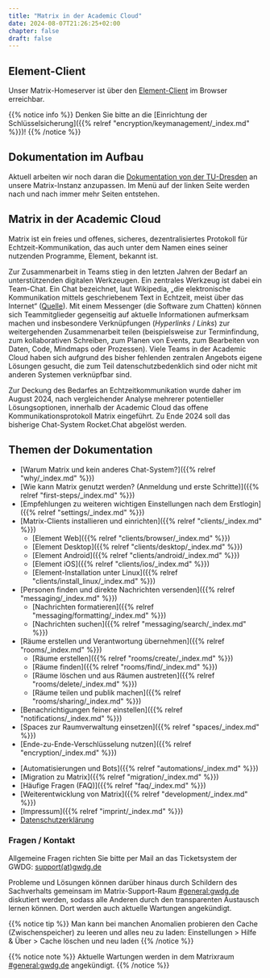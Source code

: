 ```yaml
---
title: "Matrix in der Academic Cloud"
date: 2024-08-07T21:26:25+02:00
chapter: false
draft: false
---
```


<!--## Wartungsarbeiten am Montag den 06.11.23 ab 20:30 Uhr

Am Montag den 06.11.23 ab 20:30 Uhr finden Wartungsarbeiten statt - Matrix wird voraussichtlich für einige Stunden nicht erreichbar sein.-->

## Element-Client

Unser Matrix-Homeserver ist über den [Element-Client](https://chat.academiccloud.de/) im Browser erreichbar.


{{% notice info %}}
Denken Sie bitte an die [Einrichtung der Schlüsselsicherung]({{% relref "encryption/keymanagement/_index.md" %}})!
{{% /notice %}}

## Dokumentation im Aufbau
Aktuell arbeiten wir noch daran die [Dokumentation von der TU-Dresden](https://doc.matrix.tu-dresden.de/) an unsere Matrix-Instanz anzupassen. Im Menü auf der linken Seite werden nach und nach immer mehr Seiten entstehen.

## Matrix in der Academic Cloud
Matrix ist ein freies und offenes, sicheres, dezentralisiertes Protokoll für Echtzeit-Kommunikation, das auch unter dem Namen eines seiner nutzenden Programme, Element, bekannt ist.

<object data="/images/matrix_interactive.svg" type="image/svg+xml" style="width: 1280px; max-width: 100%"></object>

Zur Zusammenarbeit in Teams stieg in den letzten Jahren der Bedarf an unterstützenden digitalen Werkzeugen. Ein zentrales Werkzeug ist dabei ein Team-Chat. Ein Chat bezeichnet, laut Wikipedia, „die elektronische Kommunikation mittels geschriebenem Text in Echtzeit, meist über das Internet“ ([Quelle](https://de.wikipedia.org/wiki/Chat)). Mit einem Messenger (die Software zum Chatten) können sich Teammitglieder gegenseitig auf aktuelle Informationen aufmerksam machen und insbesondere Verknüpfungen (*Hyperlinks* / *Links*) zur weitergehenden Zusammenarbeit teilen (beispielsweise zur Terminfindung, zum kollaborativen Schreiben, zum Planen von Events, zum Bearbeiten von Daten, Code, Mindmaps oder Prozessen). Viele Teams in der Academic Cloud haben sich aufgrund des bisher fehlenden zentralen Angebots eigene Lösungen gesucht, die zum Teil datenschutzbedenklich sind oder nicht mit anderen Systemen verknüpfbar sind.

Zur Deckung des Bedarfes an Echtzeitkommunikation wurde daher im August 2024, nach vergleichender Analyse mehrerer potentieller Lösungsoptionen, innerhalb der Academic Cloud das offene Kommunikationsprotokoll Matrix eingeführt. Zu Ende 2024 soll das bisherige Chat-System Rocket.Chat abgelöst werden.

<!--
<img id="image-id" style="width: 1280px; max-width: 100%; margin-left:0;">
<script>
var cssSelector = "#image-id";
var imageFolderPath = "/images/statements";
var imageCount = 19;
var displayTime = 30000; //in ms
document.querySelector(cssSelector).src = imageFolderPath+"/"+Math.floor(Math.random() * imageCount)+".jpg";
setInterval(() => {
    document.querySelector(cssSelector).src = imageFolderPath+"/"+Math.floor(Math.random() * imageCount)+".jpg";
}, displayTime);
</script>
-->

## Themen der Dokumentation

* [Warum Matrix und kein anderes Chat-System?]({{% relref "why/_index.md" %}})
* [Wie kann Matrix genutzt werden? (Anmeldung und erste Schritte)]({{% relref "first-steps/_index.md" %}})
* [Empfehlungen zu weiteren wichtigen Einstellungen nach dem Erstlogin]({{% relref "settings/_index.md" %}})
* [Matrix-Clients installieren und einrichten]({{% relref "clients/_index.md" %}})
    * [Element Web]({{% relref "clients/browser/_index.md" %}})
    * [Element Desktop]({{% relref "clients/desktop/_index.md" %}})
    * [Element Android]({{% relref "clients/android/_index.md" %}})
    * [Element iOS]({{% relref "clients/ios/_index.md" %}})
    * [Element-Installation unter Linux]({{% relref "clients/install_linux/_index.md" %}})
* [Personen finden und direkte Nachrichten versenden]({{% relref "messaging/_index.md" %}})
    * [Nachrichten formatieren]({{% relref "messaging/formatting/_index.md" %}})
    * [Nachrichten suchen]({{% relref "messaging/search/_index.md" %}})
* [Räume erstellen und Verantwortung übernehmen]({{% relref "rooms/_index.md" %}})
    * [Räume erstellen]({{% relref "rooms/create/_index.md" %}})
    * [Räume finden]({{% relref "rooms/find/_index.md" %}})
    * [Räume löschen und aus Räumen austreten]({{% relref "rooms/delete/_index.md" %}})
    * [Räume teilen und publik machen]({{% relref "rooms/sharing/_index.md" %}})
* [Benachrichtigungen feiner einstellen]({{% relref "notifications/_index.md" %}})
* [Spaces zur Raumverwaltung einsetzen]({{% relref "spaces/_index.md" %}})
* [Ende-zu-Ende-Verschlüsselung nutzen]({{% relref "encryption/_index.md" %}})
<!--
* [Integrations, Bridges, Bots nutzen (u.a. Jitsi)]({{% relref "integrations/_index.md" %}})
-->
* [Automatisierungen und Bots]({{% relref "automations/_index.md" %}})
* [Migration zu Matrix]({{% relref "migration/_index.md" %}})
* [Häufige Fragen (FAQ)]({{% relref "faq/_index.md" %}})
* [Weiterentwicklung von Matrix]({{% relref "development/_index.md" %}})
* [Impressum]({{% relref "imprint/_index.md" %}})
* [Datenschutzerklärung](https://academiccloud.de/de/privacy/)

### Fragen / Kontakt

Allgemeine Fragen richten Sie bitte per Mail an das Ticketsystem der GWDG:
<a href="mailto:support@gwdg.de">support(at)gwdg.de</a>

Probleme und Lösungen können darüber hinaus durch Schildern des Sachverhalts gemeinsam im Matrix-Support-Raum [#general:gwdg.de](https://matrix.to/#/#general:gwdg.de) diskutiert werden, sodass alle Anderen durch den transparenten Austausch lernen können. Dort werden auch aktuelle Wartungen angekündigt.

{{% notice tip %}}
Man kann bei manchen Anomalien probieren den Cache (Zwischenspeicher) zu leeren und alles neu zu laden: Einstellungen > Hilfe & Über > Cache löschen und neu laden
{{% /notice %}}

{{% notice note %}}
Aktuelle Wartungen werden in dem Matrixraum [#general:gwdg.de](https://matrix.to/#/#general:gwdg.de) angekündigt.
{{% /notice %}}
